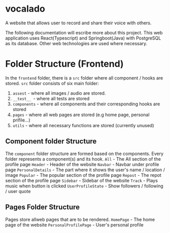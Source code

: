# vocalado
A website that allows user to record and share their voice with others.

The following documentation will escribe more about this project. This web application uses React(Typescript) and Springboot(Java) with PostgreSQL as its database. Other web technologies are used where necessary.

# Folder Structure (Frontend)
In the `frontend` folder, there is a `src` folder where all component / hooks are stored. 
`src` folder consists of six main folder:
1. `assest` - where all images / audio are stored. 
2. `__test__ `- where all tests are stored
3. `components` - where all components and their corresponding hooks are stored
4. `pages` - where all web pages are stored (e.g home page, personal prifile...)
5. `utils` - where all necessary functions are stored (currently unused)

## Component folder Structure
The `component` folder structure are formed based on the components. Every folder represents a component(s) and its hook.
 `All` - The All section of the profile page
 `Header` - Header of the website
 `Navbar` - Navbar under profile page 
 `PersonalDetails` - The part where it shows the user's name / location / image
 `Popular` - The popular section of the profile page
 `Repost` - The repot section of the profile page
 `Sidebar` - Sidebar of the website
 `Track` - Plays music when button is clicked
 `UserProfileState` - Show followers / following / user quote

 ## Pages Folder Structure
 Pages store allweb pages that are to be rendered.
 `HomePage` - The home page of the website
 `PersonalProfilePage` - User's personal profile

